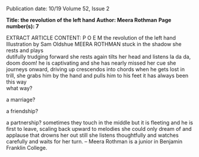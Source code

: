 Publication date: 10/19
Volume 52, Issue 2

**Title: the revolution of the left hand**
**Author: Meera Rothman**
**Page number(s): 7**

EXTRACT ARTICLE CONTENT:
P O E M
the revolution of the left 
hand
Illustration by Sam Oldshue
MEERA ROTHMAN
stuck in the shadow
she rests and plays  
dutifully trudging forward
she rests again
tilts her head and listens
     la da da, doom doom! 
he is captivating
and she has nearly missed her cue
she journeys onward, driving up crescendos into chords
when he gets lost in trill, she grabs him by the hand 
and pulls him to his feet
it has always been this way 	
what way?
	
a marriage?
	
a friendship? 
	
a partnership?
sometimes they touch in the middle
but it is fleeting and he is first to leave, scaling back upward
to melodies she could only dream of and applause that drowns her out
still she listens thoughtfully
and watches carefully
and waits for her turn. 
– Meera Rothman is a junior in 
Benjamin Franklin College.